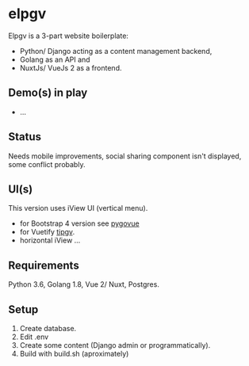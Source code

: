 # elpgv

Elpgv is a 3-part website boilerplate:
 
* Python/ Django acting as a content management backend,
* Golang as an API and
* NuxtJs/ VueJs 2 as a frontend.

## Demo(s) in play

* ...

## Status

Needs mobile improvements, social sharing component isn't displayed, some conflict probably.

## UI(s)

This version uses iView UI (vertical menu).

* for Bootstrap 4 version see [pygovue](https://github.com/xenu256/pygovue)
* for Vuetify [tipgv](https://github.com/xenu256/tipgv).
* horizontal iView ...

## Requirements

Python 3.6, Golang 1.8, Vue 2/ Nuxt, Postgres.

## Setup

1. Create database.
2. Edit .env
3. Create some content (Django admin or programmatically).
3. Build with build.sh (aproximately)
